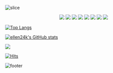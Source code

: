 
![slice](https://capsule-render.vercel.app/api?type=waving&color=d3e3F5&height=200&text=TaeYoung's%20GitHub&fontAlign=60&fontAlignY=35&desc=Hi%20there!&descAlign=90&descAlignY=55&fontColor=ffffff)

<div align=center>
<img src="https://img.shields.io/badge/java-007396?style=for-the-badge&logo=OpenJDK&logoColor=white">
<img src="https://img.shields.io/badge/JUnit5-25A162?style=for-the-badge&logo=JUnit5&logoColor=white">
<img src="https://img.shields.io/badge/MySQL-4479A1?style=for-the-badge&logo=MySQL&logoColor=white">
<img src="https://img.shields.io/badge/HTML5-E34F26?style=for-the-badge&logo=HTML5&logoColor=white">
<img src="https://img.shields.io/badge/CSS3-1572B6?style=for-the-badge&logo=CSS3&logoColor=white">
<img src="https://img.shields.io/badge/JavaScript-F7DF1E?style=for-the-badge&logo=JavaScript&logoColor=white">
<img src="https://img.shields.io/badge/Kotlin-7F52FF?style=for-the-badge&logo=Kotlin&logoColor=white">
<img src="https://img.shields.io/badge/Android-3DDC84?style=for-the-badge&logo=Android&logoColor=white">
</div>

﻿[![Top Langs](https://github-readme-stats.vercel.app/api/top-langs/?username=ellen24k&count_private=true&langs_count=10&layout=compact&theme=dark)](https://github.com/ellen24k/ellen24k)

[![ellen24k's GitHub stats](https://github-readme-stats.vercel.app/api?username=ellen24k&count_private=true&include_all_commits&show_icons=true&theme=dracula)](https://github.com/ellen24k/ellen24k)

<a href="https://ellen24k.github.io/develog/">
  <img src="https://img.shields.io/badge/Visit%20My%20Develog!-181717?style=for-the-badge&logo=Github&logoColor=white">
</a>

[![Hits](https://hits.seeyoufarm.com/api/count/incr/badge.svg?url=https%3A%2F%2Fgithub.com%2Fellen24k%2Fhit-counter)](https://github.com/ellen24k/ellen24k)

![footer](https://capsule-render.vercel.app/api?section=footer&type=waving&color=d3e3F5&height=150)
